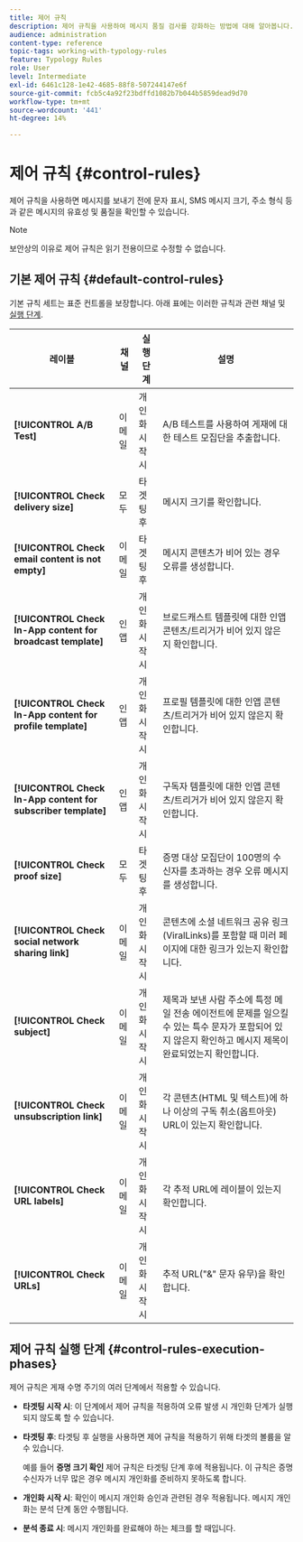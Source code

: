 ```yaml
---
title: 제어 규칙
description: 제어 규칙을 사용하여 메시지 품질 검사를 강화하는 방법에 대해 알아봅니다.
audience: administration
content-type: reference
topic-tags: working-with-typology-rules
feature: Typology Rules
role: User
level: Intermediate
exl-id: 6461c128-1e42-4685-88f8-507244147e6f
source-git-commit: fcb5c4a92f23bdffd1082b7b044b5859dead9d70
workflow-type: tm+mt
source-wordcount: '441'
ht-degree: 14%

---
```


# 제어 규칙 {#control-rules}

제어 규칙을 사용하면 메시지를 보내기 전에 문자 표시, SMS 메시지 크기, 주소 형식 등과 같은 메시지의 유효성 및 품질을 확인할 수 있습니다.

>[!NOTE]
>
>보안상의 이유로 제어 규칙은 읽기 전용이므로 수정할 수 없습니다.

## 기본 제어 규칙 {#default-control-rules}

기본 규칙 세트는 표준 컨트롤을 보장합니다. 아래 표에는 이러한 규칙과 관련 채널 및 [실행 단계](#control-rules-execution-phases).

| 레이블 | 채널 | 실행 단계 | 설명 |
|---------|----------|---------|---------|
| **[!UICONTROL A/B Test]** | 이메일 | 개인화 시작 시 | A/B 테스트를 사용하여 게재에 대한 테스트 모집단을 추출합니다. |
| **[!UICONTROL Check delivery size]** | 모두 | 타겟팅 후 | 메시지 크기를 확인합니다. |
| **[!UICONTROL Check email content is not empty]** | 이메일 | 타겟팅 후 | 메시지 콘텐츠가 비어 있는 경우 오류를 생성합니다. |
| **[!UICONTROL Check In-App content for broadcast template]** | 인앱 | 개인화 시작 시 | 브로드캐스트 템플릿에 대한 인앱 콘텐츠/트리거가 비어 있지 않은지 확인합니다. |
| **[!UICONTROL Check In-App content for profile template]** | 인앱 | 개인화 시작 시 | 프로필 템플릿에 대한 인앱 콘텐츠/트리거가 비어 있지 않은지 확인합니다. |
| **[!UICONTROL Check In-App content for subscriber template]** | 인앱 | 개인화 시작 시 | 구독자 템플릿에 대한 인앱 콘텐츠/트리거가 비어 있지 않은지 확인합니다. |
| **[!UICONTROL Check proof size]** | 모두 | 타겟팅 후 | 증명 대상 모집단이 100명의 수신자를 초과하는 경우 오류 메시지를 생성합니다. |
| **[!UICONTROL Check social network sharing link]** | 이메일 | 개인화 시작 시 | 콘텐츠에 소셜 네트워크 공유 링크(ViralLinks)를 포함할 때 미러 페이지에 대한 링크가 있는지 확인합니다. |
| **[!UICONTROL Check subject]** | 이메일 | 개인화 시작 시 | 제목과 보낸 사람 주소에 특정 메일 전송 에이전트에 문제를 일으킬 수 있는 특수 문자가 포함되어 있지 않은지 확인하고 메시지 제목이 완료되었는지 확인합니다. |
| **[!UICONTROL Check unsubscription link]** | 이메일 | 개인화 시작 시 | 각 콘텐츠(HTML 및 텍스트)에 하나 이상의 구독 취소(옵트아웃) URL이 있는지 확인합니다. |
| **[!UICONTROL Check URL labels]** | 이메일 | 개인화 시작 시 | 각 추적 URL에 레이블이 있는지 확인합니다. |
| **[!UICONTROL Check URLs]** | 이메일 | 개인화 시작 시 | 추적 URL(&quot;&amp;&quot; 문자 유무)을 확인합니다. |

## 제어 규칙 실행 단계 {#control-rules-execution-phases}

제어 규칙은 게재 수명 주기의 여러 단계에서 적용할 수 있습니다.

* **타겟팅 시작 시**: 이 단계에서 제어 규칙을 적용하여 오류 발생 시 개인화 단계가 실행되지 않도록 할 수 있습니다.

* **타겟팅 후**: 타겟팅 후 실행을 사용하면 제어 규칙을 적용하기 위해 타겟의 볼륨을 알 수 있습니다.

  예를 들어 **증명 크기 확인** 제어 규칙은 타겟팅 단계 후에 적용됩니다. 이 규칙은 증명 수신자가 너무 많은 경우 메시지 개인화를 준비하지 못하도록 합니다.

* **개인화 시작 시**: 확인이 메시지 개인화 승인과 관련된 경우 적용됩니다. 메시지 개인화는 분석 단계 동안 수행됩니다.

* **분석 종료 시**: 메시지 개인화를 완료해야 하는 체크를 할 때입니다.
